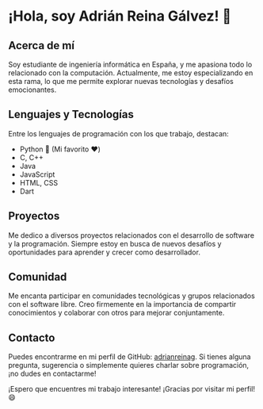 # ¡Hola, soy Adrián Reina Gálvez! 👋

## Acerca de mí

Soy estudiante de ingeniería informática en España, y me apasiona todo lo relacionado con la computación. Actualmente, me estoy especializando en esta rama, lo que me permite explorar nuevas tecnologías y desafíos emocionantes.

## Lenguajes y Tecnologías

Entre los lenguajes de programación con los que trabajo, destacan:

- Python 🐍 (Mi favorito ❤️)
- C, C++
- Java
- JavaScript
- HTML, CSS
- Dart

## Proyectos

Me dedico a diversos proyectos relacionados con el desarrollo de software y la programación. Siempre estoy en busca de nuevos desafíos y oportunidades para aprender y crecer como desarrollador.

## Comunidad

Me encanta participar en comunidades tecnológicas y grupos relacionados con el software libre. Creo firmemente en la importancia de compartir conocimientos y colaborar con otros para mejorar conjuntamente.

## Contacto

Puedes encontrarme en mi perfil de GitHub: [adrianreinag](https://github.com/adrianreinag). Si tienes alguna pregunta, sugerencia o simplemente quieres charlar sobre programación, ¡no dudes en contactarme!

¡Espero que encuentres mi trabajo interesante! ¡Gracias por visitar mi perfil! 😄
